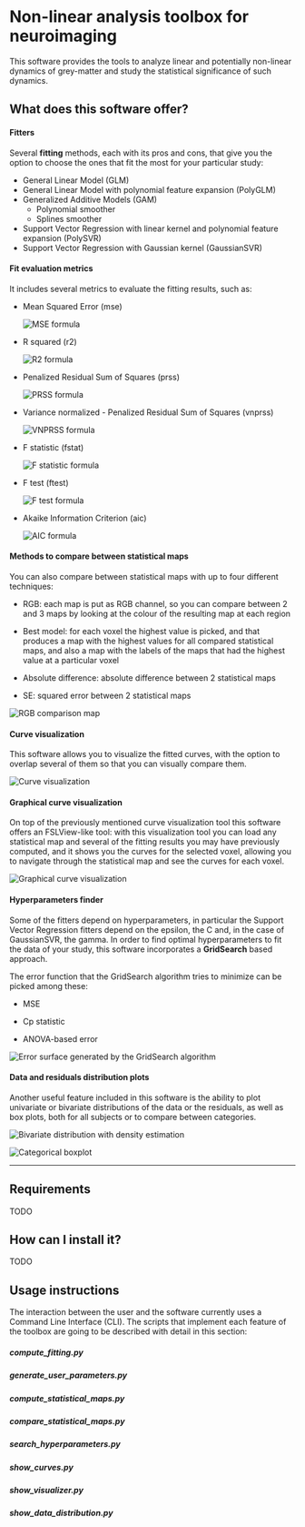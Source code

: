 # Non-linear analysis toolbox for neuroimaging

This software provides the tools to analyze linear and potentially non-linear
dynamics of grey-matter and study the statistical significance of such dynamics.

## What does this software offer?

#### Fitters
Several **fitting** methods, each with its pros and cons, that
give you the option to choose the ones that fit the most for your
particular study:

- General Linear Model (GLM)
- General Linear Model with polynomial feature expansion (PolyGLM)
- Generalized Additive Models (GAM)
    - Polynomial smoother
    - Splines smoother
- Support Vector Regression with linear kernel and polynomial feature expansion (PolySVR)
- Support Vector Regression with Gaussian kernel (GaussianSVR)

#### Fit evaluation metrics
It includes several metrics to
evaluate the fitting results, such as:

- Mean Squared Error (mse)

    ![MSE formula](./assets/mse.png)
    
- R squared (r2)

    ![R2 formula](./assets/r2.png)
- Penalized Residual Sum of Squares (prss)

    ![PRSS formula](./assets/prss.png)
- Variance normalized - Penalized Residual Sum of Squares (vnprss)
    
    ![VNPRSS formula](./assets/vnprss.png)
- F statistic (fstat)

    ![F statistic formula](./assets/f_stat.png)
- F test (ftest)

    ![F test formula](./assets/f_test.png)
- Akaike Information Criterion (aic)

    ![AIC formula](./assets/aic.png)

#### Methods to compare between statistical maps
You can also compare between statistical maps with up to four different techniques:
- RGB: each map is put as RGB channel, so you can compare between 2 and 3 maps by looking at the colour of the 
resulting map at each region

- Best model: for each voxel the highest value is picked, and that produces a map with the highest values for all 
compared statistical maps, and also a map with the labels of the maps that had the highest value at a particular voxel

- Absolute difference: absolute difference between 2 statistical maps

- SE: squared error between 2 statistical maps

![RGB comparison map](./assets/map_comparison_rgb.png)

#### Curve visualization

This software allows you to visualize the fitted curves, with the option to overlap several of them so that you can 
visually compare them.

![Curve visualization](./assets/curve_visualizer.png)

#### Graphical curve visualization

On top of the previously mentioned curve visualization tool this software offers an FSLView-like tool: with this 
visualization tool you can load any statistical map and several of the fitting results you may have previously 
computed, and it shows you the curves for the selected voxel, allowing you to navigate through the statistical map
and see the curves for each voxel. 

![Graphical curve visualization](./assets/gui_visualizer.png)

#### Hyperparameters finder

Some of the fitters depend on hyperparameters, in particular the Support Vector Regression fitters depend on the 
epsilon, the C and, in the case of GaussianSVR, the gamma. In order to find optimal hyperparameters to fit the data
of your study, this software incorporates a **GridSearch** based approach. 

The error function that the GridSearch algorithm tries to minimize can be picked among these:

- MSE

- Cp statistic

- ANOVA-based error

![Error surface generated by the GridSearch algorithm](./assets/error_surface.png)


#### Data and residuals distribution plots

Another useful feature included in this software is the ability to plot univariate or bivariate distributions of the 
data or the residuals, as well as box plots, both for all subjects or to compare between categories.

![Bivariate distribution with density estimation](./assets/dist_plot.png) 

![Categorical boxplot](./assets/boxplot.png)

___

## Requirements

TODO

## How can I install it?

TODO

## Usage instructions

The interaction between the user and the software currently uses a Command Line Interface (CLI). 
The scripts that implement each feature of the toolbox are going to be described with detail in this section:


##### compute_fitting.py

##### generate_user_parameters.py

##### compute_statistical_maps.py

##### compare_statistical_maps.py

##### search_hyperparameters.py

##### show_curves.py

##### show_visualizer.py

##### show_data_distribution.py
